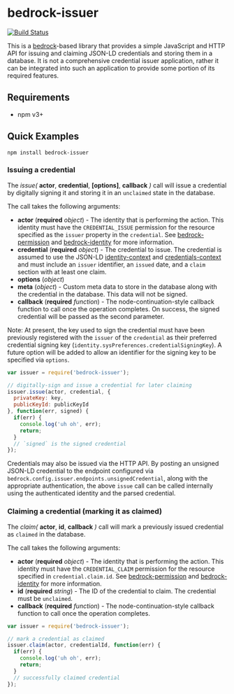 # bedrock-issuer

[![Build Status](http://ci.digitalbazaar.com/buildStatus/icon?job=bedrock-issuer)](http://ci.digitalbazaar.com/job/bedrock-issuer)

This is a [bedrock][]-based library that provides a simple JavaScript and HTTP
API for issuing and claiming JSON-LD credentials and storing them in a
database. It is not a comprehensive credential issuer application, rather it
can be integrated into such an application to provide some portion of its
required features.

## Requirements

- npm v3+

## Quick Examples

```
npm install bedrock-issuer
```

### Issuing a credential

The *issue(* **actor**, **credential**, **[options]**, **callback** *)* call
will issue a credential by digitally signing it and storing it in an
`unclaimed` state in the database.

The call takes the following arguments:

* **actor** (**required** *object*) - The identity that is performing the
  action. This identity must have the `CREDENTIAL_ISSUE` permission for the
  resource specified as the `issuer` property in the `credential`. See
  [bedrock-permission][] and [bedrock-identity][] for more information.
* **credential** (**required** *object*) - The credential to issue. The
  credential is assumed to use the JSON-LD [identity-context][] and
  [credentials-context][] and must include an `issuer` identifier, an
  `issued` date, and a `claim` section with at least one claim.
* **options** (*object*)
 * **meta** (*object*) - Custom meta data to store in the database along with
   the credential in the database. This data will not be signed.
* **callback** (**required** *function*) - The node-continuation-style
  callback function to call once the operation completes. On success, the
  signed credential will be passed as the second parameter.

Note: At present, the key used to sign the credential must have been previously
registered with the `issuer` of the `credential` as their preferred credential
signing key (`identity.sysPreferences.credentialSigningKey`). A future option
will be added to allow an identifier for the signing key to be specified via
`options`.

```js
var issuer = require('bedrock-issuer');

// digitally-sign and issue a credential for later claiming
issuer.issue(actor, credential, {
  privateKey: key,
  publicKeyId: publicKeyId
}, function(err, signed) {
  if(err) {
    console.log('uh oh', err);
    return;
  }
  // `signed` is the signed credential
});
```

Credentials may also be issued via the HTTP API. By posting an unsigned
JSON-LD credential to the endpoint configured via
`bedrock.config.issuer.endpoints.unsignedCredential`, along with the
appropriate authentication, the above `issue` call can be called internally
using the authenticated identity and the parsed credential.

### Claiming a credential (marking it as claimed)

The *claim(* **actor**, **id**, **callback** *)* call will mark a previously
issued credential as `claimed` in the database.

The call takes the following arguments:

* **actor** (**required** *object*) - The identity that is performing the
  action. This identity must have the `CREDENTIAL_CLAIM` permission for the
  resource specified in `credential.claim.id`. See [bedrock-permission][] and
  [bedrock-identity][] for more information.
* **id** (**required** *string*) - The ID of the credential to claim. The
  credential must be `unclaimed`.
* **callback** (**required** *function*) - The node-continuation-style
  callback function to call once the operation completes.

```js
var issuer = require('bedrock-issuer');

// mark a credential as claimed
issuer.claim(actor, credentialId, function(err) {
  if(err) {
    console.log('uh oh', err);
    return;
  }
  // successfully claimed credential
});
```

[bedrock]: https://github.com/digitalbazaar/bedrock
[bedrock-identity]: https://github.com/digitalbazaar/bedrock-identity
[bedrock-permission]: https://github.com/digitalbazaar/bedrock-permission
[identity-context]: https://w3id.org/identity/v1
[credentials-context]: https://w3id.org/credentials/v1
